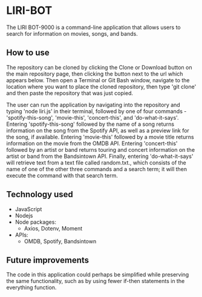 # LIRI-BOT

The LIRI BOT-9000 is a command-line application that allows users to search for information on movies, songs, and bands. 

## How to use

The repository can be cloned by clicking the Clone or Download button on the main repository page, then clicking the button next to the url which appears below. Then open a Terminal or Git Bash window, navigate to the location where you want to place the cloned repository, then type 'git clone' and then paste the repository that was just copied.

The user can run the application by navigating into the repository and typing 'node liri.js' in their terminal, followed by one of four commands - 'spotify-this-song', 'movie-this', 'concert-this', and 'do-what-it-says'. Entering 'spotify-this-song' followed by the name of a song returns information on the song from the Spotify API, as well as a preview link for the song, if available. Entering 'movie-this' followed by a movie title returns information on the movie from the OMDB API. Entering 'concert-this' followed by an artist or band returns touring and concert information on the artist or band from the Bandsintown API. Finally, entering 'do-what-it-says' will retrieve text from a text file called random.txt., which consists of the name of one of the other three commands and a search term; it will then execute the command with that search term.

## Technology used
* JavaScript
* Nodejs
* Node packages:
  * Axios, Dotenv, Moment
* APIs: 
  *  OMDB, Spotify, Bandsintown

## Future improvements
The code in this application could perhaps be simplified while preserving the same functionality, such as by using fewer if-then statements in the everything function. 
